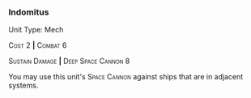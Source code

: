 ### **Indomitus**

Unit Type: Mech 

<span style="font-variant:small-caps;">Cost</span> 2 __|__ <span style="font-variant:small-caps;">Combat</span> 6

<span style="font-variant:small-caps;">Sustain Damage</span> __|__ <span style="font-variant:small-caps;">Deep Space Cannon</span> 8

You may use this unit's <span style="font-variant:small-caps;">Space Cannon</span> against ships that are in adjacent systems.

